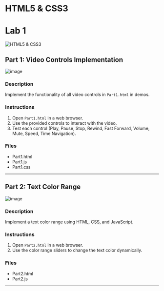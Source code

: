 # HTML5 & CSS3 
# Lab 1
![HTML5 & CSS3](https://blog.4linux.com.br/wp-content/uploads/2018/03/Melhor-Curso-de-HTML5-e-CSS3-1900x946_c.png)
## Part 1: Video Controls Implementation
![image](https://github.com/ZeinabAbdelghaffar/HTML5-CSS3/assets/87963230/b0a6a2c8-32ff-40d2-a951-2d40ac9a8571)
### Description
Implement the functionality of all video controls in `Part1.html` in demos.
### Instructions
1. Open `Part1.html` in a web browser.
2. Use the provided controls to interact with the video.
3. Test each control (Play, Pause, Stop, Rewind, Fast Forward, Volume, Mute, Speed, Time Navigation).
### Files
- Part1.html
- Part1.js
- Part1.css
---
## Part 2: Text Color Range
![image](https://github.com/ZeinabAbdelghaffar/HTML5-CSS3/assets/87963230/17af461f-cb2d-4c95-b650-bdb413023941)
### Description
Implement a text color range using HTML, CSS, and JavaScript.
### Instructions
1. Open `Part2.html` in a web browser.
2. Use the color range sliders to change the text color dynamically.
### Files
- Part2.html
- Part2.js
---

